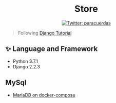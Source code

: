 <h1 align="center">Store</h1>
<p align="center">
  <a href="https://twitter.com/paracuerdas">
    <img alt="Twitter: paracuerdas" src="https://img.shields.io/twitter/follow/paracuerdas.svg?style=social" target="_blank" />
  </a>
</p>

> Following [Django Tutorial](https://docs.djangoproject.com/en/1.11/intro/tutorial01/)

## ✨ Language and Framework

- Python 3.7.1
- Django 2.2.3

## MySql

- [MariaDB on docker-compose](https://gist.github.com/adagio/d377a2ba77548ad1d5157f9bf4ea51da)
